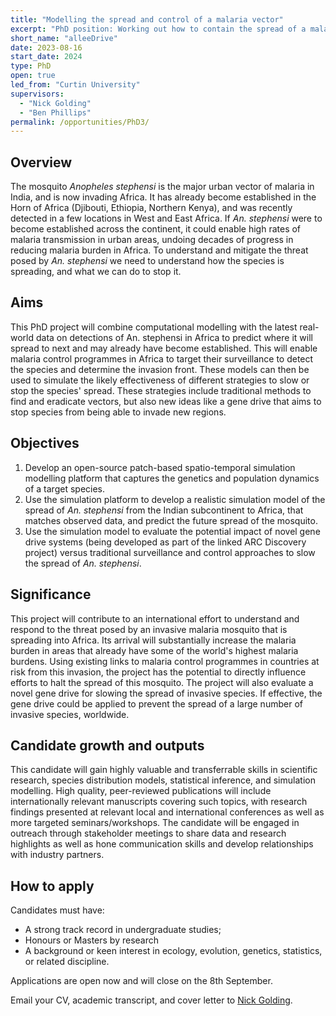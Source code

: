 ```yaml
---
title: "Modelling the spread and control of a malaria vector"
excerpt: "PhD position: Working out how to contain the spread of a malaria carrying mosquito species."
short_name: "alleeDrive"
date: 2023-08-16
start_date: 2024
type: PhD
open: true
led_from: "Curtin University"
supervisors:
  - "Nick Golding"
  - "Ben Phillips"
permalink: /opportunities/PhD3/
---
```


## Overview

The mosquito *Anopheles stephensi* is the major urban vector of malaria in India, and is now invading Africa. It has already become established in the Horn of Africa (Djibouti, Ethiopia, Northern Kenya), and was recently detected in a few locations in West and East Africa. If *An. stephensi* were to become established across the continent, it could enable high rates of malaria transmission in urban areas, undoing decades of progress in reducing malaria burden in Africa. To understand and mitigate the threat posed by *An. stephensi* we need to understand how the species is spreading, and what we can do to stop it.

## Aims

This PhD project will combine computational modelling with the latest real-world data on detections of An. stephensi in Africa to predict where it will spread to next and may already have become established. This will enable malaria control programmes in Africa to target their surveillance to detect the species and determine the invasion front. These models can then be used to simulate the likely effectiveness of different strategies to slow or stop the species' spread. These strategies include traditional methods to find and eradicate vectors, but also new ideas like a gene drive that aims to stop species from being able to invade new regions.

## Objectives

1. Develop an open-source patch-based spatio-temporal simulation modelling platform that captures the genetics and population dynamics of a target species.
2. Use the simulation platform to develop a realistic simulation model of the spread of *An. stephensi* from the Indian subcontinent to Africa, that matches observed data, and predict the future spread of the mosquito.
3. Use the simulation model to evaluate the potential impact of novel gene drive systems (being developed as part of the linked ARC Discovery project) versus traditional surveillance and control approaches to slow the spread of *An. stephensi*.



## Significance

This project will contribute to an international effort to understand and respond to the threat posed by an invasive malaria mosquito that is spreading into Africa. Its arrival will substantially increase the malaria burden in areas that already have some of the world's highest malaria burdens. Using existing links to malaria control programmes in countries at risk from this invasion, the project has the potential to directly influence efforts to halt the spread of this mosquito. The project will also evaluate a novel gene drive for slowing the spread of invasive species. If effective, the gene drive could be applied to prevent the spread of a large number of invasive species, worldwide.

## Candidate growth and outputs

This candidate will gain highly valuable and transferrable skills in scientific research, species distribution models, statistical inference, and simulation modelling. High quality, peer-reviewed publications will include internationally relevant manuscripts covering such topics, with research findings presented at relevant local and international conferences as well as more targeted seminars/workshops. The candidate will be engaged in outreach through stakeholder meetings to share data and research highlights as well as hone communication skills and develop relationships with industry partners.

## How to apply

Candidates must have:

- A strong track record in undergraduate studies;
- Honours or Masters by research
- A background or keen interest in ecology, evolution, genetics, statistics, or related discipline.

Applications are open now and will close on the 8th September.

Email your CV, academic transcript, and cover letter to [Nick Golding](nick.golding.research@gmail.com).